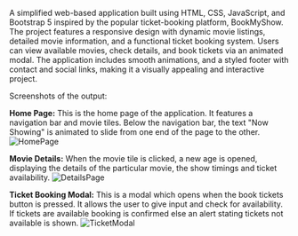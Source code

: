 A simplified web-based application built using HTML, CSS, JavaScript, and Bootstrap 5 inspired by the popular ticket-booking platform, BookMyShow. The project features a responsive design with dynamic movie listings, detailed movie information, and a functional ticket booking system. Users can view available movies, check details, and book tickets via an animated modal. The application includes smooth animations, and a styled footer with contact and social links, making it a visually appealing and interactive project.

Screenshots of the output:

**Home Page:** This is the home page of the application. It features a navigation bar and movie tiles. Below the navigation bar, the text "Now Showing" is animated to slide from one end of the page to the other.
![HomePage](images/Homepage.png)

**Movie Details:** When the movie tile is clicked, a new age is opened, displaying the details of the particular movie, the show timings and ticket availability.
![DetailsPage](images/DetailsPage.png)

**Ticket Booking Modal:** This is a modal which opens when the book tickets button is pressed. It allows the user to give input and check for availability. If tickets are available booking is confirmed else an alert stating tickets not available is shown.
![TicketModal](images/TicketModal.png)